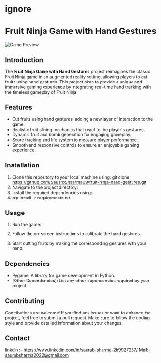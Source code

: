 # ignore
# Fruit Ninja Game with Hand Gestures

![Game Preview](/path/to/game/preview/image.png) <!-- Add a screenshot or preview image here -->

## Introduction

The **Fruit Ninja Game with Hand Gestures** project reimagines the classic Fruit Ninja game in an augmented reality setting, allowing players to cut fruits using hand gestures. This project aims to provide a unique and immersive gaming experience by integrating real-time hand tracking with the timeless gameplay of Fruit Ninja.

## Features

- Cut fruits using hand gestures, adding a new layer of interaction to the game.
- Realistic fruit slicing mechanics that react to the player's gestures.
- Dynamic fruit and bomb generation for engaging gameplay.
- Score tracking and life system to measure player performance.
- Smooth and responsive controls to ensure an enjoyable gaming experience.

## Installation

1. Clone this repository to your local machine using:
git clone https://github.com/SauarbShaarma09/fruit-ninja-hand-gestures.git
2. Navigate to the project directory:
3. Install the required dependencies using:
4. pip install -r requirements.txt


## Usage

1. Run the game:

2. Follow the on-screen instructions to calibrate the hand gestures.
3. Start cutting fruits by making the corresponding gestures with your hand.

## Dependencies

- Pygame: A library for game development in Python.
- [Other Dependencies]: List any other dependencies required by your project.

## Contributing

Contributions are welcome! If you find any issues or want to enhance the project, feel free to submit a pull request. Make sure to follow the coding style and provide detailed information about your changes.

## Contact
linkdin :- https://www.linkedin.com/in/saurab-sharma-2b9927287/
Mail:-  saurabsharma2022@gmail.com









